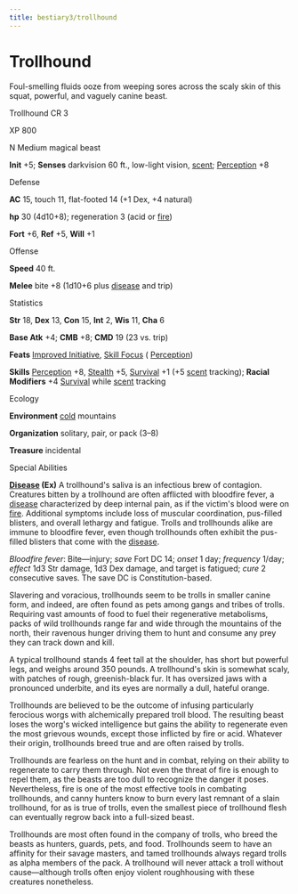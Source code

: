 ```yaml
---
title: bestiary3/trollhound
---
```

# Trollhound

Foul-smelling fluids ooze from weeping sores across the scaly skin of this squat, powerful, and vaguely canine beast.

Trollhound CR 3

XP 800

N Medium magical beast

**Init** +5; **Senses** darkvision 60 ft., low-light vision, [scent](monsters/universalMonsterRules.md#_scent); [Perception](skills/perception.md#_perception) +8

Defense

**AC** 15, touch 11, flat-footed 14 (+1 Dex, +4 natural)

**hp** 30 (4d10+8); regeneration 3 (acid or [fire](monsters/creatureTypes.md#_fire-subtype))

**Fort** +6, **Ref** +5, **Will** +1

Offense

**Speed** 40 ft.

**Melee** bite +8 (1d10+6 plus [disease](monsters/universalMonsterRules.md#_disease-(ex-or-su)) and trip)

Statistics

**Str** 18, **Dex** 13, **Con** 15, **Int** 2, **Wis** 11, **Cha** 6

**Base Atk** +4; **CMB** +8; **CMD** 19 (23 vs. trip)

**Feats** [Improved Initiative](feats.md#_improved-initiative), [Skill Focus](feats.md#_skill-focus) ( [Perception](skills/perception.md#_perception))

**Skills** [Perception](skills/perception.md#_perception) +8, [Stealth](skills/stealth.md#_stealth) +5, [Survival](skills/survival.md#_survival) +1 (+5 [scent](monsters/universalMonsterRules.md#_scent) tracking); **Racial Modifiers** +4 [Survival](skills/survival.md#_survival) while [scent](monsters/universalMonsterRules.md#_scent) tracking

Ecology

**Environment** [cold](monsters/creatureTypes.md#_cold-subtype) mountains

**Organization** solitary, pair, or pack (3–8)

**Treasure** incidental

Special Abilities

**[Disease](monsters/universalMonsterRules.md#_disease-(ex-or-su)) (Ex)** A trollhound's saliva is an infectious brew of contagion. Creatures bitten by a trollhound are often afflicted with bloodfire fever, a [disease](monsters/universalMonsterRules.md#_disease-(ex-or-su)) characterized by deep internal pain, as if the victim's blood were on [fire](monsters/creatureTypes.md#_fire-subtype). Additional symptoms include loss of muscular coordination, pus-filled blisters, and overall lethargy and fatigue. Trolls and trollhounds alike are immune to bloodfire fever, even though trollhounds often exhibit the pus-filled blisters that come with the [disease](monsters/universalMonsterRules.md#_disease-(ex-or-su)).

_Bloodfire fever_: Bite—injury; _save_ Fort DC 14; _onset_ 1 day; _frequency_ 1/day; _effect_ 1d3 Str damage, 1d3 Dex damage, and target is fatigued; _cure_ 2 consecutive saves. The save DC is Constitution-based.

Slavering and voracious, trollhounds seem to be trolls in smaller canine form, and indeed, are often found as pets among gangs and tribes of trolls. Requiring vast amounts of food to fuel their regenerative metabolisms, packs of wild trollhounds range far and wide through the mountains of the north, their ravenous hunger driving them to hunt and consume any prey they can track down and kill.

A typical trollhound stands 4 feet tall at the shoulder, has short but powerful legs, and weighs around 350 pounds. A trollhound's skin is somewhat scaly, with patches of rough, greenish-black fur. It has oversized jaws with a pronounced underbite, and its eyes are normally a dull, hateful orange.

Trollhounds are believed to be the outcome of infusing particularly ferocious worgs with alchemically prepared troll blood. The resulting beast loses the worg's wicked intelligence but gains the ability to regenerate even the most grievous wounds, except those inflicted by fire or acid. Whatever their origin, trollhounds breed true and are often raised by trolls.

Trollhounds are fearless on the hunt and in combat, relying on their ability to regenerate to carry them through. Not even the threat of fire is enough to repel them, as the beasts are too dull to recognize the danger it poses. Nevertheless, fire is one of the most effective tools in combating trollhounds, and canny hunters know to burn every last remnant of a slain trollhound, for as is true of trolls, even the smallest piece of trollhound flesh can eventually regrow back into a full-sized beast.

Trollhounds are most often found in the company of trolls, who breed the beasts as hunters, guards, pets, and food. Trollhounds seem to have an affinity for their savage masters, and tamed trollhounds always regard trolls as alpha members of the pack. A trollhound will never attack a troll without cause—although trolls often enjoy violent roughhousing with these creatures nonetheless.

